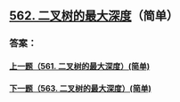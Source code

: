 ## [562. 二叉树的最大深度](https://leetcode-cn.com/problems/merge-two-sorted-lists/)（简单）





### 答案：



#### [上一题（561. 二叉树的最大深度）(简单)](https://github.com/sdwwld/leetCode/blob/master/src/main/java/com/wld/java/leetcode/leetCode0561.md)

#### [下一题（563. 二叉树的最大深度）(简单)](https://github.com/sdwwld/leetCode/blob/master/src/main/java/com/wld/java/leetcode/leetCode0563.md)